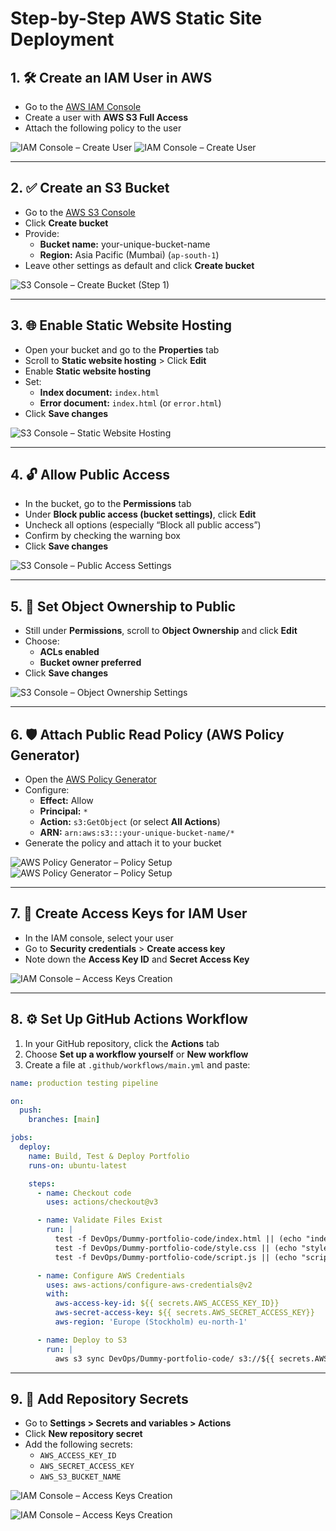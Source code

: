 # Step-by-Step AWS Static Site Deployment

## 1. 🛠 Create an IAM User in AWS
- Go to the [AWS IAM Console](https://console.aws.amazon.com/iam/)
- Create a user with **AWS S3 Full Access**
- Attach the following policy to the user

![IAM Console – Create User](IMG/IAM_USER.png)
![IAM Console – Create User](IMG/S3POLICY.png)

---

## 2. ✅ Create an S3 Bucket
- Go to the [AWS S3 Console](https://s3.console.aws.amazon.com/)
- Click **Create bucket**
- Provide:
  - **Bucket name:** your-unique-bucket-name
  - **Region:** Asia Pacific (Mumbai) (`ap-south-1`)
- Leave other settings as default and click **Create bucket**

![S3 Console – Create Bucket (Step 1)](IMG/s3Bucket.png)

---

## 3. 🌐 Enable Static Website Hosting
- Open your bucket and go to the **Properties** tab
- Scroll to **Static website hosting** > Click **Edit**
- Enable **Static website hosting**
- Set:
  - **Index document:** `index.html`
  - **Error document:** `index.html` (or `error.html`)
- Click **Save changes**

![S3 Console – Static Website Hosting](IMG/staticwebhosting.png)

---

## 4. 🔓 Allow Public Access
- In the bucket, go to the **Permissions** tab
- Under **Block public access (bucket settings)**, click **Edit**
- Uncheck all options (especially “Block all public access”)
- Confirm by checking the warning box
- Click **Save changes**

![S3 Console – Public Access Settings](IMG/publicBlocking.png)

---

## 5. 👥 Set Object Ownership to Public
- Still under **Permissions**, scroll to **Object Ownership** and click **Edit**
- Choose:
  - **ACLs enabled**
  - **Bucket owner preferred**
- Click **Save changes**

![S3 Console – Object Ownership Settings](IMG/ownership.png)

---

## 6. 🛡 Attach Public Read Policy (AWS Policy Generator)
- Open the [AWS Policy Generator](https://awspolicygen.s3.amazonaws.com/policygen.html)
- Configure:
  - **Effect:** Allow
  - **Principal:** `*`
  - **Action:** `s3:GetObject` (or select **All Actions**)
  - **ARN:** `arn:aws:s3:::your-unique-bucket-name/*`
- Generate the policy and attach it to your bucket

![AWS Policy Generator – Policy Setup](IMG/policy_1.png)
![AWS Policy Generator – Policy Setup](IMG/policy_2.png)

---

## 7. 🔑 Create Access Keys for IAM User
- In the IAM console, select your user
- Go to **Security credentials** > **Create access key**
- Note down the **Access Key ID** and **Secret Access Key**

![IAM Console – Access Keys Creation](IMG/Access_Key.png)

---

## 8. ⚙️ Set Up GitHub Actions Workflow
1. In your GitHub repository, click the **Actions** tab  
2. Choose **Set up a workflow yourself** or **New workflow**  
3. Create a file at `.github/workflows/main.yml` and paste:

```yaml
name: production testing pipeline

on:
  push:
    branches: [main]

jobs:
  deploy:
    name: Build, Test & Deploy Portfolio
    runs-on: ubuntu-latest

    steps:
      - name: Checkout code
        uses: actions/checkout@v3

      - name: Validate Files Exist
        run: |
          test -f DevOps/Dummy-portfolio-code/index.html || (echo "index.html missing" && exit 1)
          test -f DevOps/Dummy-portfolio-code/style.css || (echo "style.css missing" && exit 1)
          test -f DevOps/Dummy-portfolio-code/script.js || (echo "script.js missing" && exit 1)

      - name: Configure AWS Credentials
        uses: aws-actions/configure-aws-credentials@v2
        with:
          aws-access-key-id: ${{ secrets.AWS_ACCESS_KEY_ID}}
          aws-secret-access-key: ${{ secrets.AWS_SECRET_ACCESS_KEY}}
          aws-region: 'Europe (Stockholm) eu-north-1'

      - name: Deploy to S3
        run: |
          aws s3 sync DevOps/Dummy-portfolio-code/ s3://${{ secrets.AWS_s3_BUCKET}} --delete
```

---

## 9. 🔐 Add Repository Secrets
- Go to **Settings > Secrets and variables > Actions**  
- Click **New repository secret**  
- Add the following secrets:
  - `AWS_ACCESS_KEY_ID`
  - `AWS_SECRET_ACCESS_KEY`
  - `AWS_S3_BUCKET_NAME`
 
![IAM Console – Access Keys Creation](IMG/github_1.png)

![IAM Console – Access Keys Creation](IMG/added_key.png)
